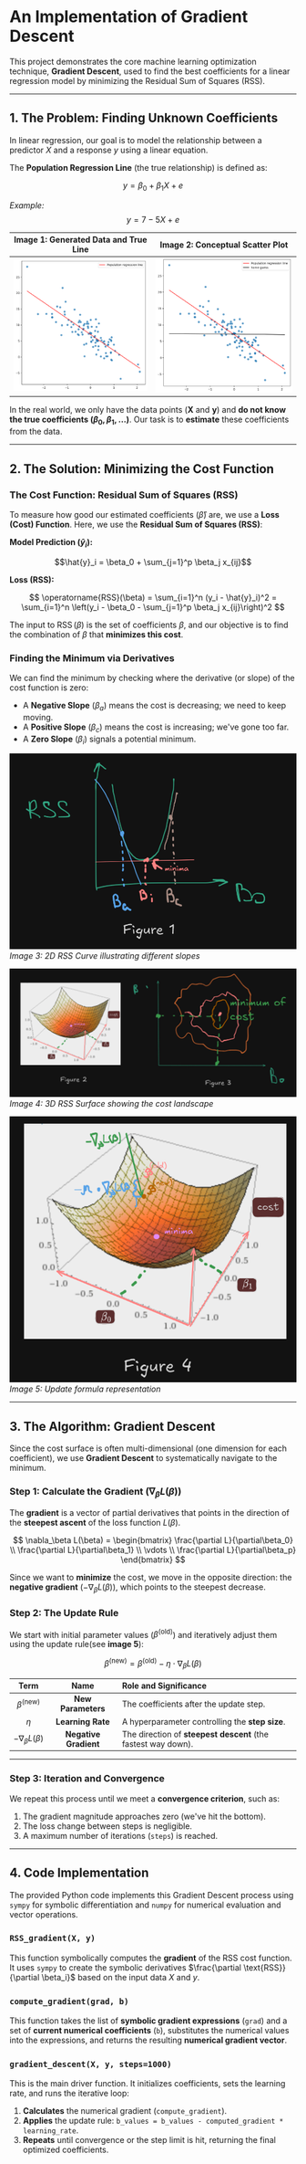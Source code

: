 # An Implementation of Gradient Descent

This project demonstrates the core machine learning optimization technique, **Gradient Descent**, used to find the best coefficients for a linear regression model by minimizing the Residual Sum of Squares (RSS).

---

## 1. The Problem: Finding Unknown Coefficients

In linear regression, our goal is to model the relationship between a predictor $X$ and a response $y$ using a linear equation.

The **Population Regression Line** (the true relationship) is defined as:

$$y = \beta_{0} + \beta_{1}X + e$$

_Example:_ $$y = 7 - 5X + e$$

| Image 1: Generated Data and True Line |          Image 2: Conceptual Scatter Plot           |
| :-----------------------------------: | :-------------------------------------------------: |
| ![Generated Data](./images/image.png) | ![Population Regression Line](./images/image-1.png) |

In the real world, we only have the data points ($\mathbf{X}$ and $\mathbf{y}$) and **do not know the true coefficients ($\beta_0, \beta_1, \dots$)**. Our task is to **estimate** these coefficients from the data.

---

## 2. The Solution: Minimizing the Cost Function

### The Cost Function: Residual Sum of Squares (RSS)

To measure how good our estimated coefficients ($\hat{\beta}$) are, we use a **Loss (Cost) Function**. Here, we use the **Residual Sum of Squares (RSS)**:

**Model Prediction ($\hat{y}_i$):**

$$\hat{y}_i = \beta_0 + \sum_{j=1}^p \beta_j x_{ij}$$

**Loss (RSS):**

$$
\operatorname{RSS}(\beta) = \sum_{i=1}^n (y_i - \hat{y}_i)^2 = \sum_{i=1}^n \left(y_i - \beta_0 - \sum_{j=1}^p \beta_j x_{ij}\right)^2
$$

The input to $\operatorname{RSS}(\beta)$ is the set of coefficients $\beta$, and our objective is to find the combination of $\beta$ that **minimizes this cost**.

### Finding the Minimum via Derivatives

We can find the minimum by checking where the derivative (or slope) of the cost function is zero:

- A **Negative Slope** ($\beta_a$) means the cost is decreasing; we need to keep moving.
- A **Positive Slope** ($\beta_c$) means the cost is increasing; we've gone too far.
- A **Zero Slope** ($\beta_i$) signals a potential minimum.

![RSS Derivative Example](./images/image-2.png)
_Image 3: 2D RSS Curve illustrating different slopes_

![3D RSS Surface 1](./images/image-5.png)
_Image 4: 3D RSS Surface showing the cost landscape_

![3D RSS Surface 2](./images/image-4.png)
_Image 5: Update formula representation_

---

## 3. The Algorithm: Gradient Descent

Since the cost surface is often multi-dimensional (one dimension for each coefficient), we use **Gradient Descent** to systematically navigate to the minimum.

### Step 1: Calculate the Gradient ($\nabla_\beta L(\beta)$)

The **gradient** is a vector of partial derivatives that points in the direction of the **steepest ascent** of the loss function $L(\beta)$.

$$
\nabla_\beta L(\beta) =
\begin{bmatrix}
\frac{\partial L}{\partial\beta_0} \\
\frac{\partial L}{\partial\beta_1} \\
\vdots \\
\frac{\partial L}{\partial\beta_p}
\end{bmatrix}
$$

Since we want to **minimize** the cost, we move in the opposite direction: the **negative gradient** $(-\nabla_\beta L(\beta))$, which points to the steepest decrease.

### Step 2: The Update Rule

We start with initial parameter values ($\beta^{\text{(old)}}$) and iteratively adjust them using the update rule(see **image 5**):

$$\beta^{\text{(new)}} = \beta^{\text{(old)}} - \eta \cdot \nabla_\beta L(\beta)$$

|           Term           |         Name          | Role and Significance                                         |
| :----------------------: | :-------------------: | :------------------------------------------------------------ |
|  $\beta^{\text{(new)}}$  |  **New Parameters**   | The coefficients after the update step.                       |
|          $\eta$          |   **Learning Rate**   | A hyperparameter controlling the **step size**.               |
| $-\nabla_\beta L(\beta)$ | **Negative Gradient** | The direction of **steepest descent** (the fastest way down). |

---

### Step 3: Iteration and Convergence

We repeat this process until we meet a **convergence criterion**, such as:

1.  The gradient magnitude approaches zero (we've hit the bottom).
2.  The loss change between steps is negligible.
3.  A maximum number of iterations (`steps`) is reached.

---

## 4. Code Implementation

The provided Python code implements this Gradient Descent process using `sympy` for symbolic differentiation and `numpy` for numerical evaluation and vector operations.

### `RSS_gradient(X, y)`

This function symbolically computes the **gradient** of the RSS cost function. It uses `sympy` to create the symbolic derivatives $\frac{\partial \text{RSS}}{\partial \beta_i}$ based on the input data $X$ and $y$.

### `compute_gradient(grad, b)`

This function takes the list of **symbolic gradient expressions** (`grad`) and a set of **current numerical coefficients** (`b`), substitutes the numerical values into the expressions, and returns the resulting **numerical gradient vector**.

### `gradient_descent(X, y, steps=1000)`

This is the main driver function. It initializes coefficients, sets the learning rate, and runs the iterative loop:

1.  **Calculates** the numerical gradient (`compute_gradient`).
2.  **Applies** the update rule: `b_values = b_values - computed_gradient * learning_rate`.
3.  **Repeats** until convergence or the step limit is hit, returning the final optimized coefficients.
